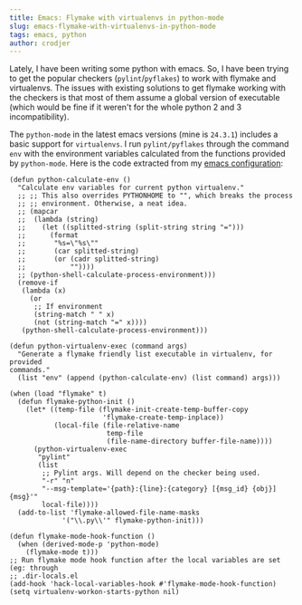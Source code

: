 ```yaml
---
title: Emacs: Flymake with virtualenvs in python-mode
slug: emacs-flymake-with-virtualenvs-in-python-mode
tags: emacs, python
author: crodjer
---
```


Lately, I have been writing some python with emacs. So, I have been trying to
get the popular checkers (`pylint`/`pyflakes`) to work with flymake and
virtualenvs. The issues with existing solutions to get flymake working with the
checkers is that most of them assume a global version of executable (which would
be fine if it weren't for the whole python 2 and 3 incompatibility).

The `python-mode` in the latest emacs versions (mine is `24.3.1`) includes a
basic support for `virtualenvs`. I run `pylint/pyflakes` through the command
`env` with the environment variables calculated from the functions provided by
`python-mode`. Here is the code extracted from my
[emacs configuration](https://github.com/crodjer/configs/blob/master/.emacs):

    (defun python-calculate-env ()
      "Calculate env variables for current python virtualenv."
      ;; ;; This also overrides PYTHONHOME to "", which breaks the process
      ;; ;; environment. Otherwise, a neat idea.
      ;; (mapcar
      ;;  (lambda (string)
      ;;    (let ((splitted-string (split-string string "=")))
      ;;      (format
      ;;       "%s=\"%s\""
      ;;       (car splitted-string)
      ;;       (or (cadr splitted-string)
      ;;           ""))))
      ;; (python-shell-calculate-process-environment)))
      (remove-if
       (lambda (x)
         (or
          ;; If environment
          (string-match " " x)
          (not (string-match "=" x))))
       (python-shell-calculate-process-environment)))

    (defun python-virtualenv-exec (command args)
      "Generate a flymake friendly list executable in virtualenv, for provided
    commands."
      (list "env" (append (python-calculate-env) (list command) args)))

    (when (load "flymake" t)
      (defun flymake-python-init ()
        (let* ((temp-file (flymake-init-create-temp-buffer-copy
                           'flymake-create-temp-inplace))
               (local-file (file-relative-name
                            temp-file
                            (file-name-directory buffer-file-name))))
          (python-virtualenv-exec
           "pylint"
           (list
            ;; Pylint args. Will depend on the checker being used.
            "-r" "n"
            "--msg-template='{path}:{line}:{category} [{msg_id} {obj}] {msg}'"
            local-file))))
      (add-to-list 'flymake-allowed-file-name-masks
                 '("\\.py\\'" flymake-python-init)))

    (defun flymake-mode-hook-function ()
      (when (derived-mode-p 'python-mode)
        (flymake-mode t)))
    ;; Run flymake mode hook function after the local variables are set (eg: through
    ;; .dir-locals.el
    (add-hook 'hack-local-variables-hook #'flymake-mode-hook-function)
    (setq virtualenv-workon-starts-python nil)
